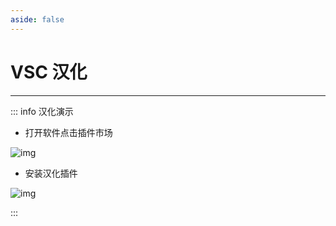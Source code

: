 ```yaml
---
aside: false
---
```


# VSC 汉化

---

::: info  <Badge type='info'>汉化演示</Badge>

- 打开软件点击插件市场

![img](/notesPic/202401121614.png)

- 安装汉化插件

![img](/notesPic/202401121616.png)

:::